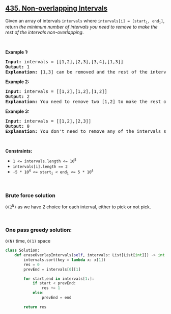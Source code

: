 ## [435. Non-overlapping Intervals](https://leetcode.com/problems/non-overlapping-intervals/description/)

<div class="elfjS" data-track-load="description_content"><p>Given an array of intervals <code>intervals</code> where <code>intervals[i] = [start<sub>i</sub>, end<sub>i</sub>]</code>, return <em>the minimum number of intervals you need to remove to make the rest of the intervals non-overlapping</em>.</p>

<p>&nbsp;</p>
<p><strong class="example">Example 1:</strong></p>

<pre><strong>Input:</strong> intervals = [[1,2],[2,3],[3,4],[1,3]]
<strong>Output:</strong> 1
<strong>Explanation:</strong> [1,3] can be removed and the rest of the intervals are non-overlapping.
</pre>

<p><strong class="example">Example 2:</strong></p>

<pre><strong>Input:</strong> intervals = [[1,2],[1,2],[1,2]]
<strong>Output:</strong> 2
<strong>Explanation:</strong> You need to remove two [1,2] to make the rest of the intervals non-overlapping.
</pre>

<p><strong class="example">Example 3:</strong></p>

<pre><strong>Input:</strong> intervals = [[1,2],[2,3]]
<strong>Output:</strong> 0
<strong>Explanation:</strong> You don't need to remove any of the intervals since they're already non-overlapping.
</pre>

<p>&nbsp;</p>
<p><strong>Constraints:</strong></p>

<ul>
	<li><code>1 &lt;= intervals.length &lt;= 10<sup>5</sup></code></li>
	<li><code>intervals[i].length == 2</code></li>
	<li><code>-5 * 10<sup>4</sup> &lt;= start<sub>i</sub> &lt; end<sub>i</sub> &lt;= 5 * 10<sup>4</sup></code></li>
</ul>
</div>

</br>

### Brute force solution
<code>O(2<sup>N</sup>)</code> as we have 2 choice for each interval, either to pick or not pick.

</br>

### One pass greedy solution:

`O(N)` time,  `O(1)` space

```py
class Solution:
    def eraseOverlapIntervals(self, intervals: List[List[int]]) -> int:
        intervals.sort(key = lambda x: x[1])
        res = 0
        prevEnd = intervals[0][1]

        for start,end in intervals[1:]:
            if start < prevEnd:
                res += 1          
            else:
                prevEnd = end     
                   
        return res
```

